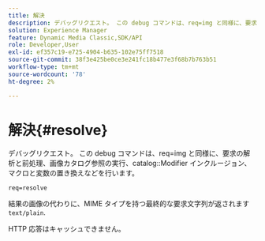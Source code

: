 ```yaml
---
title: 解決
description: デバッグリクエスト。 この debug コマンドは、req=img と同様に、要求の解析と前処理、画像カタログ参照の実行、カタログ修飾子の挿入、マクロと変数の置換などを行います。
solution: Experience Manager
feature: Dynamic Media Classic,SDK/API
role: Developer,User
exl-id: ef357c19-e725-4904-b635-102e75ff7518
source-git-commit: 38f3e425be0ce3e241fc18b477e3f68b7b763b51
workflow-type: tm+mt
source-wordcount: '78'
ht-degree: 2%

---
```


# 解決{#resolve}

デバッグリクエスト。 この debug コマンドは、req=img と同様に、要求の解析と前処理、画像カタログ参照の実行、catalog::Modifier インクルージョン、マクロと変数の置き換えなどを行います。

`req=resolve`

結果の画像の代わりに、MIME タイプを持つ最終的な要求文字列が返されます `text/plain`.

HTTP 応答はキャッシュできません。
